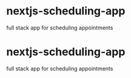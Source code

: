 # nextjs-scheduling-app
full stack app for scheduling appointments

# nextjs-scheduling-app
full stack app for scheduling appointments
